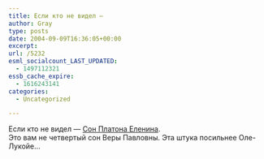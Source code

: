 ```yaml
---
title: Если кто не видел —
author: Gray
type: posts
date: 2004-09-09T16:36:05+00:00
excerpt:
url: /5232
esml_socialcount_LAST_UPDATED:
  - 1497112321
essb_cache_expire:
  - 1616243141
categories:
  - Uncategorized

---
```








Если кто не видел &#8212; <a href="http://www.ng.ru/politics/2004-09-09/2_dream.html" target="_blank">Сон Платона Еленина</a>.  
Это вам не четвертый сон Веры Павловны. Эта штука посильнее Оле-Лукойе&#8230;